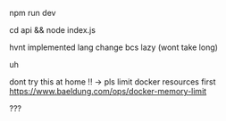 npm run dev

cd api && node index.js

hvnt implemented lang change bcs lazy (wont take long)

uh

dont try this at home !! -> pls limit docker resources first https://www.baeldung.com/ops/docker-memory-limit 

???
